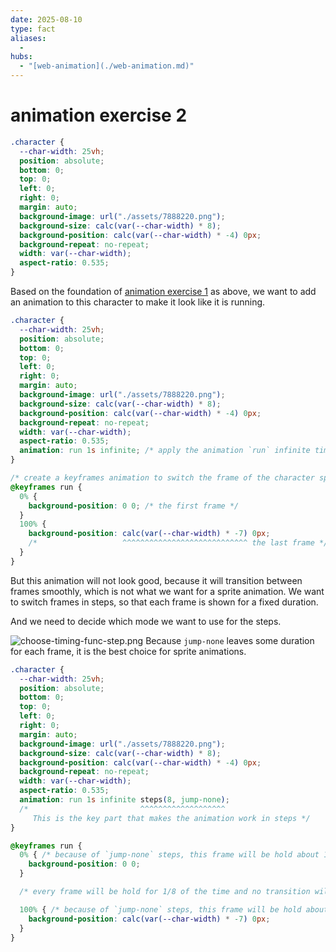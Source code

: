 ```yaml
---
date: 2025-08-10
type: fact
aliases:
  -
hubs:
  - "[web-animation](./web-animation.md)"
---
```


# animation exercise 2

```css
.character {
  --char-width: 25vh;
  position: absolute;
  bottom: 0;
  top: 0;
  left: 0;
  right: 0;
  margin: auto;
  background-image: url("./assets/7888220.png");
  background-size: calc(var(--char-width) * 8);
  background-position: calc(var(--char-width) * -4) 0px;
  background-repeat: no-repeat;
  width: var(--char-width);
  aspect-ratio: 0.535;
}
```

Based on the foundation of [animation exercise 1](./2025-08-10_animation-exercise-1.md) as above, we want to add an animation to this character to make it look like it is running.

```css
.character {
  --char-width: 25vh;
  position: absolute;
  bottom: 0;
  top: 0;
  left: 0;
  right: 0;
  margin: auto;
  background-image: url("./assets/7888220.png");
  background-size: calc(var(--char-width) * 8);
  background-position: calc(var(--char-width) * -4) 0px;
  background-repeat: no-repeat;
  width: var(--char-width);
  aspect-ratio: 0.535;
  animation: run 1s infinite; /* apply the animation `run` infinite times */
}

/* create a keyframes animation to switch the frame of the character sprite */
@keyframes run {
  0% {
    background-position: 0 0; /* the first frame */
  }
  100% {
    background-position: calc(var(--char-width) * -7) 0px;
    /*                   ^^^^^^^^^^^^^^^^^^^^^^^^^^^^ the last frame */
  }
}
```

But this animation will not look good, because it will transition between frames smoothly, which is not what we want for a sprite animation. We want to switch frames in steps, so that each frame is shown for a fixed duration.

And we need to decide which mode we want to use for the steps.

![choose-timing-func-step.png](../assets/imgs/choose-timing-func-step.png)
Because `jump-none` leaves some duration for each frame, it is the best choice for sprite animations.


```css
.character {
  --char-width: 25vh;
  position: absolute;
  bottom: 0;
  top: 0;
  left: 0;
  right: 0;
  margin: auto;
  background-image: url("./assets/7888220.png");
  background-size: calc(var(--char-width) * 8);
  background-position: calc(var(--char-width) * -4) 0px;
  background-repeat: no-repeat;
  width: var(--char-width);
  aspect-ratio: 0.535;
  animation: run 1s infinite steps(8, jump-none);
  /*                         ^^^^^^^^^^^^^^^^^^^ 
     This is the key part that makes the animation work in steps */
}

@keyframes run {
  0% { /* because of `jump-none` steps, this frame will be hold about 1/8 of the time */
    background-position: 0 0;
  }

  /* every frame will be hold for 1/8 of the time and no transition will happen */

  100% { /* because of `jump-none` steps, this frame will be hold about 1/8 of the time */
    background-position: calc(var(--char-width) * -7) 0px;
  }
}
```




